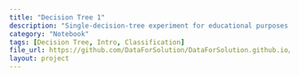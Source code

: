 ```yaml
---
title: "Decision Tree 1"
description: "Single-decision-tree experiment for educational purposes."
category: "Notebook"
tags: [Decision Tree, Intro, Classification]
file_url: https://github.com/DataForSolution/DataForSolution.github.io/blob/main/projects/DicisionTree1.ipynb
layout: project
---
```

